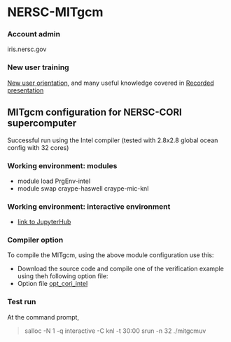 # NERSC-MITgcm

### Account admin
iris.nersc.gov

### New user training
[New user orientation](https://www.nersc.gov/users/training/events/new-user-training-june-16-2020/), and many useful knowledge covered in [Recorded presentation](https://www.youtube.com/playlist?list=PL20S5EeApOSsFDfNrshVdiaQKZK4CNFq7)

## MITgcm configuration for NERSC-CORI supercomputer
Successful run using the Intel compiler (tested with 2.8x2.8 global ocean config with 32 cores)

### Working environment: modules
* module load PrgEnv-intel
* module swap craype-haswell craype-mic-knl

### Working environment: interactive environment
* [link to JupyterHub](https://jupyter.nersc.gov/hub/home)

### Compiler option
To compile the MITgcm, using the above module configuration use this: 
* Download the source code and compile one of the verification example using theh following option file: 
* Option file [opt_cori_intel](https://github.com/takaito1/NERSC-MITgcm/blob/main/opt_cori_intel)

### Test run
At the command prompt,
> salloc -N 1 -q interactive -C knl -t 30:00 
> srun -n 32 ./mitgcmuv

